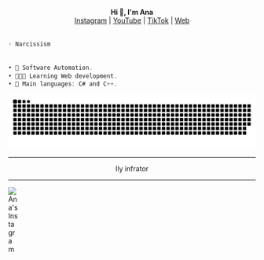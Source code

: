<p align='center'>
  <b>Hi 👋, I'm Ana </b><br>
  <a href="https://instagram.com/anawhty/">Instagram</a> |
  <a href="https://www.youtube.com/channel/UCQpRUttKZN9Pn9-Pq-xt0jQ">YouTube</a> |
  <a href="https://www.tiktok.com/@anawhty">TikTok</a> |
   <a href="https://bio.site/anaz">Web</a> 



```py

◦ Narcissism

```
```csharp

• 🤖 Software Automation.
• 👨🏻‍💻 Learning Web development.
• 🌟 Main languages: C# and C++.
```

<div align="center">
  <img  src="https://github.com/1999AZZAR/1999AZZAR/blob/main/resources/img/grid-snake.svg"
       alt="snake" /></a>
</div>


--------------------------------------
										
 <p align="center"> Ily infrator

--------------------------------------

<a href="https://instagra.com/anawhty">
  <img align="left" alt="Ana's Instagram" width="20px" src="https://simpleicons.vercel.app/instagram/6366f1" />
</a>
